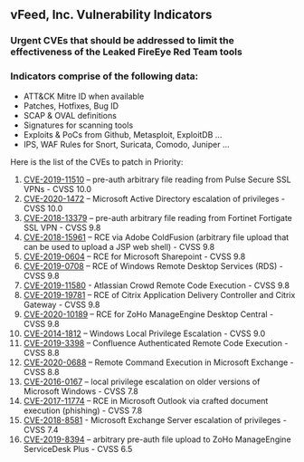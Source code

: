 ## vFeed, Inc. Vulnerability Indicators
### Urgent CVEs that should be addressed to limit the effectiveness of the Leaked FireEye Red Team tools

### Indicators comprise of the following data:
* ATT&CK Mitre ID when available
* Patches, Hotfixes, Bug ID
* SCAP & OVAL definitions
* Signatures for scanning tools
* Exploits & PoCs from Github, Metasploit, ExploitDB ...
* IPS, WAF Rules for Snort, Suricata, Comodo, Juniper ...

Here is the list of the CVEs to patch in Priority:

  1. [CVE-2019-11510](https://nvd.nist.gov/vuln/detail/CVE-2019-11510) – pre-auth arbitrary file reading from Pulse Secure SSL VPNs - CVSS 10.0
  2. [CVE-2020-1472](https://nvd.nist.gov/vuln/detail/CVE-2020-1472) – Microsoft Active Directory escalation of privileges - CVSS 10.0
  3. [CVE-2018-13379](https://nvd.nist.gov/vuln/detail/CVE-2018-13379) – pre-auth arbitrary file reading from Fortinet Fortigate SSL VPN - CVSS 9.8 
  4. [CVE-2018-15961](https://nvd.nist.gov/vuln/detail/CVE-2018-15961) – RCE via Adobe ColdFusion (arbitrary file upload that can be used to upload a JSP web shell) - CVSS 9.8 
  5. [CVE-2019-0604](https://nvd.nist.gov/vuln/detail/CVE-2019-0604) – RCE for Microsoft Sharepoint - CVSS 9.8
  6. [CVE-2019-0708](https://nvd.nist.gov/vuln/detail/CVE-2019-0708) – RCE of Windows Remote Desktop Services (RDS) - CVSS 9.8
  7. [CVE-2019-11580](https://nvd.nist.gov/vuln/detail/CVE-2019-11580) - Atlassian Crowd Remote Code Execution - CVSS 9.8 
  8. [CVE-2019-19781](https://nvd.nist.gov/vuln/detail/CVE-2019-19781) – RCE of Citrix Application Delivery Controller and Citrix Gateway - CVSS 9.8 
  9. [CVE-2020-10189](https://nvd.nist.gov/vuln/detail/CVE-2020-10189) – RCE for ZoHo ManageEngine Desktop Central - CVSS 9.8
  10. [CVE-2014-1812](https://nvd.nist.gov/vuln/detail/CVE-2014-1812) – Windows Local Privilege Escalation - CVSS 9.0  
  11. [CVE-2019-3398](https://nvd.nist.gov/vuln/detail/CVE-2019-3398) – Confluence Authenticated Remote Code Execution - CVSS 8.8 
  12. [CVE-2020-0688](https://nvd.nist.gov/vuln/detail/CVE-2020-0688) – Remote Command Execution in Microsoft Exchange - CVSS 8.8 
  13. [CVE-2016-0167](https://nvd.nist.gov/vuln/detail/CVE-2016-0167) – local privilege escalation on older versions of Microsoft Windows - CVSS 7.8 
  14. [CVE-2017-11774](https://nvd.nist.gov/vuln/detail/CVE-2017-11774) – RCE in Microsoft Outlook via crafted document execution (phishing) - CVSS 7.8 
  15. [CVE-2018-8581](https://nvd.nist.gov/vuln/detail/CVE-2018-8581) - Microsoft Exchange Server escalation of privileges - CVSS 7.4 
  16. [CVE-2019-8394](https://nvd.nist.gov/vuln/detail/CVE-2019-8394) – arbitrary pre-auth file upload to ZoHo ManageEngine ServiceDesk Plus - CVSS 6.5 
